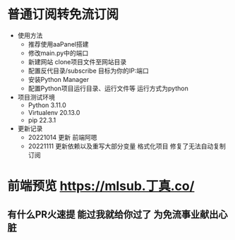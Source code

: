 # 普通订阅转免流订阅 
- 使用方法
  - 推荐使用aaPanel搭建
  - 修改main.py中的端口
  - 新建网站 clone项目文件至网站目录
  - 配置反代目录/subscribe 目标为你的IP:端口
  - 安装Python Manager
  - 配置Python项目运行目录、运行文件等 运行方式为python
- 项目测试环境
  - Python 3.11.0
  - Virtualenv 20.13.0
  - pip 22.3.1
- 更新记录
  - 20221014 更新   前端阿嗯
  - 20221111 更新依赖以及重写大部分变量 格式化项目 修复了无法自动复制订阅
# 前端预览 https://mlsub.丁真.co/
## 有什么PR火速提 能过我就给你过了 为免流事业献出心脏
